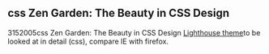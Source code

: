 <article><h2>css Zen Garden: The Beauty in CSS Design</h2><time><span class="day">31</span><span class="month">5</span><span class="year">2005</span></time>css Zen Garden: The Beauty in CSS Design <a href="http://www.csszengarden.com/?cssfile=http://www.prade.org/nicolas/zen/lighthouse/lighthouse.css">Lighthouse theme</a>to be looked at in detail (css), compare IE with firefox.</article>
